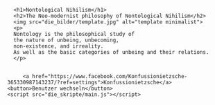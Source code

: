  <!DOCTYPE html>
<html>
   <head>
      <meta charset="utf-8">
	  <title>Nontological Nihilism</title>
   </head>
   <body>
   <link href="die_stile/style.css" rel="stylesheet" type="text/css">
   
      <h1>Nontological Nihilism</h1>
	  <h2>The Neo-modernist philosophy of Nontological Nihilism</h2>
      <img src="die_bilder/template.jpg" alt="template minimalist">
	  <p>
	  Nontology is the philosophical study of 
	  the nature of unbeing, unbecoming, 
	  non-existence, and irreality.
	  As well as the basic categories of unbeing and their relations.
	  </p>
		 
		 
		 <a href="https://www.facebook.com/Konfussionietzsche-365330987143237/?ref=settings">Konfussionietzsche</a>
	<button>Benutzer wechseln</button>  
	<script src="die_skripte/main.js"></script>
   </body>
</html>
